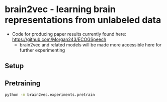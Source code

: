 # brain2vec - learning brain representations from unlabeled data
- Code for producing paper results currently found here: https://github.com/Morgan243/ECOGSpeech
  - brain2vec and related models will be made more accessible here for further experimenting

## Setup

## Pretraining
```bash
python -m brain2vec.experiments.pretrain
```